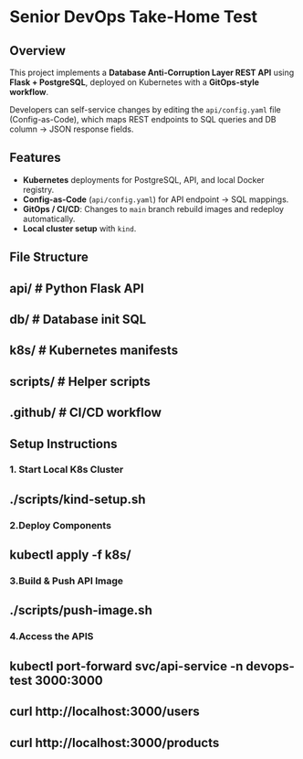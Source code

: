 # Senior DevOps Take-Home Test

## Overview
This project implements a **Database Anti-Corruption Layer REST API** using **Flask + PostgreSQL**, deployed on Kubernetes with a **GitOps-style workflow**.

Developers can self-service changes by editing the `api/config.yaml` file (Config-as-Code), which maps REST endpoints to SQL queries and DB column → JSON response fields.

## Features
- **Kubernetes** deployments for PostgreSQL, API, and local Docker registry.
- **Config-as-Code** (`api/config.yaml`) for API endpoint → SQL mappings.
- **GitOps / CI/CD**: Changes to `main` branch rebuild images and redeploy automatically.
- **Local cluster setup** with `kind`.

## File Structure
## api/ # Python Flask API
## db/ # Database init SQL
## k8s/ # Kubernetes manifests
## scripts/ # Helper scripts
## .github/ # CI/CD workflow

## Setup Instructions

### 1. Start Local K8s Cluster

## ./scripts/kind-setup.sh

### 2.Deploy Components

## kubectl apply -f k8s/

### 3.Build & Push API Image

## ./scripts/push-image.sh

### 4.Access the APIS

## kubectl port-forward svc/api-service -n devops-test 3000:3000
## curl http://localhost:3000/users
## curl http://localhost:3000/products


